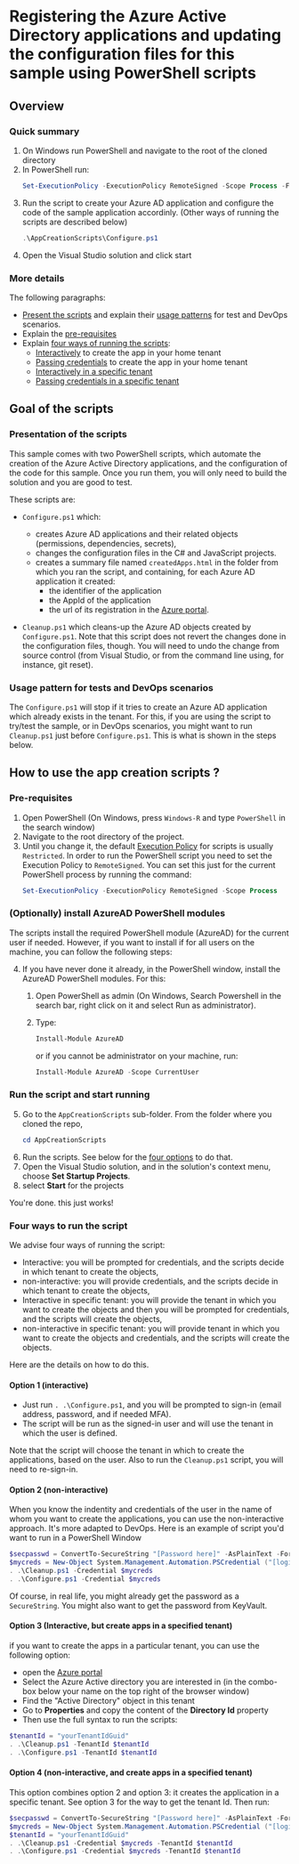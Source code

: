 # Registering the Azure Active Directory applications and updating the configuration files for this sample using PowerShell scripts

## Overview

### Quick summary

1. On Windows run PowerShell and navigate to the root of the cloned directory
1. In PowerShell run:
   ```PowerShell
   Set-ExecutionPolicy -ExecutionPolicy RemoteSigned -Scope Process -Force
   ```
1. Run the script to create your Azure AD application and configure the code of the sample application accordinly. (Other ways of running the scripts are described below)
   ```PowerShell
   .\AppCreationScripts\Configure.ps1
   ```
1. Open the Visual Studio solution and click start

### More details

The following paragraphs:

- [Present the scripts](#presentation-of-the-scripts) and explain their [usage patterns](#usage-pattern-for-tests-and-devops-scenarios) for test and DevOps scenarios.
- Explain the [pre-requisites](#pre-requisites)
- Explain [four ways of running the scripts](#four-ways-to-run-the-script):
  - [Interactively](#option-1-interactive) to create the app in your home tenant
  - [Passing credentials](#option-2-non-interactive) to create the app in your home tenant
  - [Interactively in a specific tenant](#option-3-interactive-but-create-apps-in-a-specified-tenant)
  - [Passing credentials in a specific tenant](#option-4-non-interactive-and-create-apps-in-a-specified-tenant)

## Goal of the scripts

### Presentation of the scripts

This sample comes with two PowerShell scripts, which automate the creation of the Azure Active Directory applications, and the configuration of the code for this sample. Once you run them, you will only need to build the solution and you are good to test.

These scripts are:

- `Configure.ps1` which:
  - creates Azure AD applications and their related objects (permissions, dependencies, secrets),
  - changes the configuration files in the C# and JavaScript projects.
  - creates a summary file named `createdApps.html` in the folder from which you ran the script, and containing, for each Azure AD application it created:
    - the identifier of the application
    - the AppId of the application
    - the url of its registration in the [Azure portal](https://portal.azure.com).

- `Cleanup.ps1` which cleans-up the Azure AD objects created by `Configure.ps1`. Note that this script does not revert the changes done in the configuration files, though. You will need to undo the change from source control (from Visual Studio, or from the command line using, for instance, git reset).

### Usage pattern for tests and DevOps scenarios

The `Configure.ps1` will stop if it tries to create an Azure AD application which already exists in the tenant. For this, if you are using the script to try/test the sample, or in DevOps scenarios, you might want to run `Cleanup.ps1` just before `Configure.ps1`. This is what is shown in the steps below.

## How to use the app creation scripts ?

### Pre-requisites

1. Open PowerShell (On Windows, press  `Windows-R` and type `PowerShell` in the search window)
2. Navigate to the root directory of the project.
3. Until you change it, the default [Execution Policy](https:/go.microsoft.com/fwlink/?LinkID=135170) for scripts is usually `Restricted`. In order to run the PowerShell script you need to set the Execution Policy to `RemoteSigned`. You can set this just for the current PowerShell process by running the command:
    ```PowerShell
    Set-ExecutionPolicy -ExecutionPolicy RemoteSigned -Scope Process
    ```
### (Optionally) install AzureAD PowerShell modules
The scripts install the required PowerShell module (AzureAD) for the current user if needed. However, if you want to install if for all users on the machine, you can follow the following steps:

4. If you have never done it already, in the PowerShell window, install the AzureAD PowerShell modules. For this:

   1. Open PowerShell as admin (On Windows, Search Powershell in the search bar, right click on it and select Run as administrator).
   2. Type:
      ```PowerShell
      Install-Module AzureAD
      ```

      or if you cannot be administrator on your machine, run:
      ```PowerShell
      Install-Module AzureAD -Scope CurrentUser
      ```

### Run the script and start running

5. Go to the `AppCreationScripts` sub-folder. From the folder where you cloned the repo,
    ```PowerShell
    cd AppCreationScripts
    ```
6. Run the scripts. See below for the [four options](#four-ways-to-run-the-script) to do that.
7. Open the Visual Studio solution, and in the solution's context menu, choose **Set Startup Projects**.
8. select **Start** for the projects

You're done. this just works!

### Four ways to run the script

We advise four ways of running the script:

- Interactive: you will be prompted for credentials, and the scripts decide in which tenant to create the objects,
- non-interactive: you will provide credentials, and the scripts decide in which tenant to create the objects,
- Interactive in specific tenant:  you will provide the tenant in which you want to create the objects and then you will be prompted for credentials, and the scripts will create the objects,
- non-interactive in specific tenant: you will provide tenant in which you want to create the objects and credentials, and the scripts will create the objects.

Here are the details on how to do this.

#### Option 1 (interactive)

- Just run ``. .\Configure.ps1``, and you will be prompted to sign-in (email address, password, and if needed MFA).
- The script will be run as the signed-in user and will use the tenant in which the user is defined.

Note that the script will choose the tenant in which to create the applications, based on the user. Also to run the `Cleanup.ps1` script, you will need to re-sign-in.

#### Option 2 (non-interactive)

When you know the indentity and credentials of the user in the name of whom you want to create the applications, you can use the non-interactive approach. It's more adapted to DevOps. Here is an example of script you'd want to run in a PowerShell Window

```PowerShell
$secpasswd = ConvertTo-SecureString "[Password here]" -AsPlainText -Force
$mycreds = New-Object System.Management.Automation.PSCredential ("[login@tenantName here]", $secpasswd)
. .\Cleanup.ps1 -Credential $mycreds
. .\Configure.ps1 -Credential $mycreds
```

Of course, in real life, you might already get the password as a `SecureString`. You might also want to get the password from KeyVault.

#### Option 3 (Interactive, but create apps in a specified tenant)

  if you want to create the apps in a particular tenant, you can use the following option:
- open the [Azure portal](https://portal.azure.com)
- Select the Azure Active directory you are interested in (in the combo-box below your name on the top right of the browser window)
- Find the "Active Directory" object in this tenant
- Go to **Properties** and copy the content of the **Directory Id** property
- Then use the full syntax to run the scripts:

```PowerShell
$tenantId = "yourTenantIdGuid"
. .\Cleanup.ps1 -TenantId $tenantId
. .\Configure.ps1 -TenantId $tenantId
```

#### Option 4 (non-interactive, and create apps in a specified tenant)

This option combines option 2 and option 3: it creates the application in a specific tenant. See option 3 for the way to get the tenant Id. Then run:

```PowerShell
$secpasswd = ConvertTo-SecureString "[Password here]" -AsPlainText -Force
$mycreds = New-Object System.Management.Automation.PSCredential ("[login@tenantName here]", $secpasswd)
$tenantId = "yourTenantIdGuid"
. .\Cleanup.ps1 -Credential $mycreds -TenantId $tenantId
. .\Configure.ps1 -Credential $mycreds -TenantId $tenantId
```
